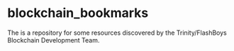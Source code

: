 # blockchain_bookmarks
The is a repository for some resources discovered by the Trinity/FlashBoys Blockchain Development Team.
